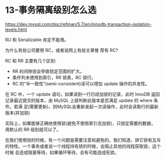 # 13-事务隔离级别怎么选

https://dev.mysql.com/doc/refman/5.7/en/innodb-transaction-isolation-levels.html

RU 和 Serializable 肯定不能用。

为什么有些公司要用 RC，或者说网上有些文章推 荐有 RC?

RC 和 RR 主要有几个区别:

- RR 的间隙锁会导致锁定范围的扩大。
-  条件列未使用到索引，RR 锁表，RC 锁行。
- RC 的“半一致性”(semi-consistent)读可以增加 update 操作的并发性。

在 RC 中，一个 update 语句，如果读到一行已经加锁的记录，此时 InnoDB 返回记录最近提交的版本，由 MySQL 上层判断此版本是否满足 update 的 where 条件。若满 足(需要更新)，则MySQL会重新发起一次读操作，此时会读取行的最新版本(并加锁)

实际上，如果能够正确地使用锁(避免不使用索引去加锁)，只锁定需要的数据， 用默认的 RR 级别就可以了。

在我们使用锁的时候，有一个问题是需要注意和避免的，我们知道，排它锁有互斥 的特性。一个事务或者说一个线程持有锁的时候，会阻止其他的线程获取锁，这个时候 会造成阻塞等待，如果循环等待，会有可能造成死锁。

